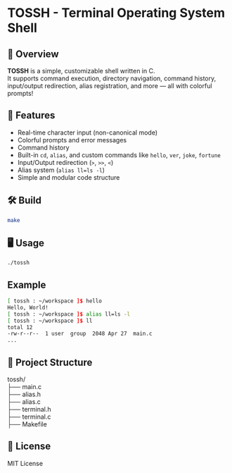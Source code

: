 # TOSSH - Terminal Operating System Shell

## 📖 Overview

**TOSSH** is a simple, customizable shell written in C.  
It supports command execution, directory navigation, command history, input/output redirection, alias registration, and more — all with colorful prompts!

## 🚀 Features

-   Real-time character input (non-canonical mode)
-   Colorful prompts and error messages
-   Command history
-   Built-in `cd`, `alias`, and custom commands like `hello`, `ver`, `joke`, `fortune`
-   Input/Output redirection (`>`, `>>`, `<`)
-   Alias system (`alias ll=ls -l`)
-   Simple and modular code structure

## 🛠️ Build

```bash
make
```

## 🖥️ Usage

```bash
./tossh
```

## Example

```bash
[ tossh : ~/workspace ]$ hello
Hello, World!
[ tossh : ~/workspace ]$ alias ll=ls -l
[ tossh : ~/workspace ]$ ll
total 12
-rw-r--r--  1 user  group  2048 Apr 27  main.c
...
```

## 📂 Project Structure

tossh/  
├── main.c  
├── alias.h  
├── alias.c  
├── terminal.h  
├── terminal.c  
├── Makefile

## 📜 License

MIT License
